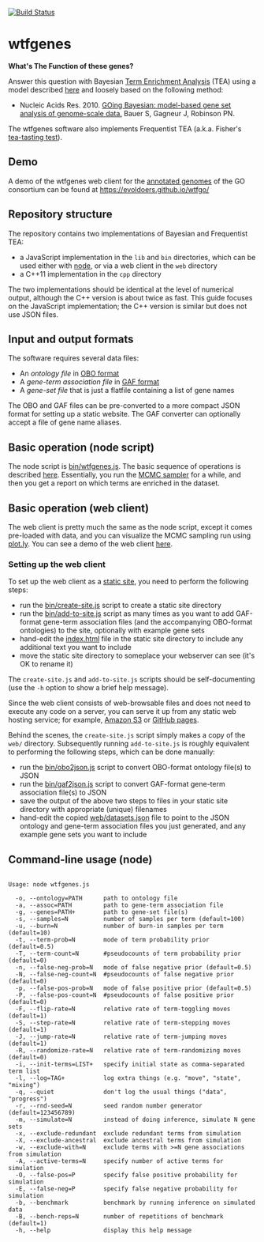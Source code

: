 [![Build Status](https://travis-ci.org/evoldoers/wtfgenes.svg?branch=master)](https://travis-ci.org/evoldoers/wtfgenes)

# wtfgenes

**What's The Function of these genes?**

Answer this question with Bayesian [Term Enrichment Analysis](https://en.wikipedia.org/wiki/Gene_Ontology_Term_Enrichment) (TEA)
using a model described [here](https://github.com/ihh/wtfgenes-appnote/blob/master/main.pdf)
and loosely based on the following method:

- Nucleic Acids Res. 2010. [GOing Bayesian: model-based gene set analysis of genome-scale data.](http://www.ncbi.nlm.nih.gov/pubmed/20172960) Bauer S, Gagneur J, Robinson PN.

The wtfgenes software also implements Frequentist TEA (a.k.a. Fisher's [tea-tasting test](https://en.wikipedia.org/wiki/Lady_tasting_tea)).

## Demo

A demo of the wtfgenes web client for the [annotated genomes](http://www.geneontology.org/page/download-annotations) of the GO consortium can be found at https://evoldoers.github.io/wtfgo/

## Repository structure

The repository contains two implementations of Bayesian and Frequentist TEA:
- a JavaScript implementation in the `lib` and `bin` directories, which can be used either with [node](https://nodejs.org/), or via a web client in the `web` directory
- a C++11 implementation in the `cpp` directory

The two implementations should be identical at the level of numerical output,
although the C++ version is about twice as fast.
This guide focuses on the JavaScript implementation; the C++ version is similar but does not use JSON files.

## Input and output formats

The software requires several data files:
- An *ontology file* in [OBO format](http://owlcollab.github.io/oboformat/doc/GO.format.obo-1_2.html)
- A *gene-term association file* in [GAF format](http://www.geneontology.org/page/go-annotation-file-format-20)
- A *gene-set file* that is just a flatfile containing a list of gene names

The OBO and GAF files can be pre-converted to a more compact JSON format for setting up a static website.
The GAF converter can optionally accept a file of gene name aliases.

## Basic operation (node script)

The node script is [bin/wtfgenes.js](https://github.com/evoldoers/wtfgenes/blob/master/bin/wtfgenes.js).
The basic sequence of operations is described [here](https://github.com/ihh/wtfgenes-appnote).
Essentially, you run the [MCMC sampler](https://en.wikipedia.org/wiki/Markov_chain_Monte_Carlo) for a while, and then you get a report on which terms are enriched in the dataset.

## Basic operation (web client)

The web client is pretty much the same as the node script, except it comes pre-loaded with data, and you can visualize the MCMC sampling run using [plot.ly](https://plot.ly/).
You can see a demo of the web client [here](https://evoldoers.github.io/wtfgo/).

### Setting up the web client

To set up the web client as a [static site](https://en.wikipedia.org/wiki/Static_web_page), you need to perform the following steps:
- run the [bin/create-site.js](https://github.com/evoldoers/wtfgenes/blob/master/bin/create-site.js) script to create a static site directory
- run the [bin/add-to-site.js](https://github.com/evoldoers/wtfgenes/blob/master/bin/add-to-site.js) script as many times as you want to add GAF-format gene-term association files (and the accompanying OBO-format ontologies) to the site, optionally with example gene sets
- hand-edit the [index.html](https://github.com/evoldoers/wtfgenes/blob/master/web/index.html) file in the static site directory to include any additional text you want to include
- move the static site directory to someplace your webserver can see (it's OK to rename it)

The `create-site.js` and `add-to-site.js` scripts should be self-documenting (use the `-h` option to show a brief help message).

Since the web client consists of web-browsable files and does not need to execute any code on a server,
you can serve it up from any static web hosting service; for example, [Amazon S3](https://aws.amazon.com/s3/) or [GitHub pages](https://pages.github.com/).

Behind the scenes, the `create-site.js` script simply makes a copy of the `web/` directory.
Subsequently running `add-to-site.js` is roughly equivalent to performing the following steps, which can be done manually:
- run the [bin/obo2json.js](https://github.com/evoldoers/wtfgenes/blob/master/bin/obo2json.js) script to convert OBO-format ontology file(s) to JSON
- run the [bin/gaf2json.js](https://github.com/evoldoers/wtfgenes/blob/master/bin/gaf2json.js) script to convert GAF-format gene-term association file(s) to JSON
- save the output of the above two steps to files in your static site directory with appropriate (unique) filenames
- hand-edit the copied [web/datasets.json](https://github.com/evoldoers/wtfgenes/blob/master/web/datasets.json) file to point to the JSON ontology and gene-term association files you just generated, and any example gene sets you want to include

## Command-line usage (node)

<pre><code>
Usage: node wtfgenes.js

  -o, --ontology=PATH      path to ontology file
  -a, --assoc=PATH         path to gene-term association file
  -g, --genes=PATH+        path to gene-set file(s)
  -s, --samples=N          number of samples per term (default=100)
  -u, --burn=N             number of burn-in samples per term (default=10)
  -t, --term-prob=N        mode of term probability prior (default=0.5)
  -T, --term-count=N       #pseudocounts of term probability prior (default=0)
  -n, --false-neg-prob=N   mode of false negative prior (default=0.5)
  -N, --false-neg-count=N  #pseudocounts of false negative prior (default=0)
  -p, --false-pos-prob=N   mode of false positive prior (default=0.5)
  -P, --false-pos-count=N  #pseudocounts of false positive prior (default=0)
  -F, --flip-rate=N        relative rate of term-toggling moves (default=1)
  -S, --step-rate=N        relative rate of term-stepping moves (default=1)
  -J, --jump-rate=N        relative rate of term-jumping moves (default=1)
  -R, --randomize-rate=N   relative rate of term-randomizing moves (default=0)
  -i, --init-terms=LIST+   specify initial state as comma-separated term list
  -l, --log=TAG+           log extra things (e.g. "move", "state", "mixing")
  -q, --quiet              don't log the usual things ("data", "progress")
  -r, --rnd-seed=N         seed random number generator (default=123456789)
  -m, --simulate=N         instead of doing inference, simulate N gene sets
  -x, --exclude-redundant  exclude redundant terms from simulation
  -X, --exclude-ancestral  exclude ancestral terms from simulation
  -w, --exclude-with=N     exclude terms with &gt;=N gene associations from simulation
  -A, --active-terms=N     specify number of active terms for simulation
  -O, --false-pos=P        specify false positive probability for simulation
  -E, --false-neg=P        specify false negative probability for simulation
  -b, --benchmark          benchmark by running inference on simulated data
  -B, --bench-reps=N       number of repetitions of benchmark (default=1)
  -h, --help               display this help message

</code></pre>
